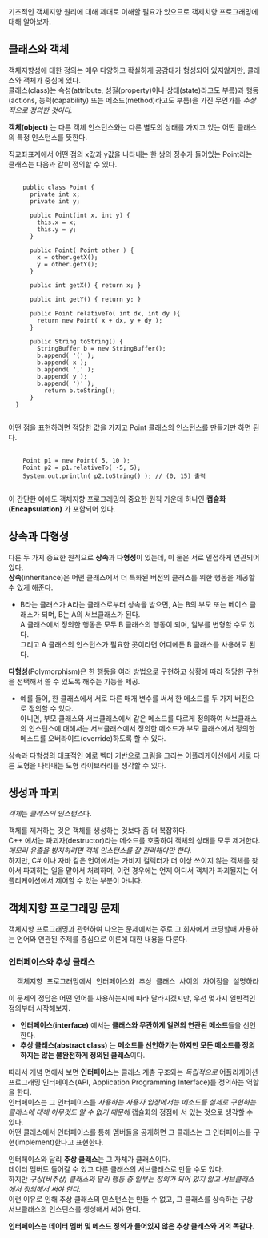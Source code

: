 
기초적인 객체지향 원리에 대해 제대로 이해할 필요가 있으므로 객제치향 프로그래밍에 대해 알아보자.   
   
   
## 클래스와 객체   
   
객체지향성에 대한 정의는 매우 다양하고 확실하게 공감대가 형성되어 있지않지만, 클래스와 객체가 중심에 있다.   
클래스(class)는 속성(attribute, 성질(property)이나 상태(state)라고도 부름)과 행동(actions, 능력(capability) 또는 메소드(method)라고도 부름)을 가진 무언가를 *추상적으로 정의한 것이다.*   
   
**객체(object)** 는 다른 객체 인스턴스와는 다른 별도의 상태를 가지고 있는 어떤 클래스의 특정 인스턴스를 뜻한다.   
   
직교좌표계에서 어떤 점의 x값과 y값을 나타내는 한 쌍의 정수가 들어있는 Point라는 클래스는 다음과 같이 정의할 수 있다.   

<pre>
  <code>
    public class Point {
      private int x;
      private int y;
      
      public Point(int x, int y) {
        this.x = x;
        this.y = y;
      }
      
      public Point( Point other ) {
        x = other.getX();
        y = other.getY();
      }
      
      public int getX() { return x; }
      
      public int getY() { return y; }
      
      public Point relativeTo( int dx, int dy ){
        return new Point( x + dx, y + dy );
      }
      
      public String toString() {
        StringBuffer b = new StringBuffer();
        b.append( '(' );
        b.append( x );
        b.append( ',' );
        b.append( y );
        b.append( ')' );
          return b.toString();
      }
  }
  </code>
</pre>
   
   
어떤 점을 표현하려면 적당한 값을 가지고 Point 클래스의 인스턴스를 만들기만 하면 된다.   
   
<pre>
  <code>
    Point p1 = new Point( 5, 10 );
    Point p2 = p1.relativeTo( -5, 5);
    System.out.println( p2.toString() ); // (0, 15) 출력
  </code>
</pre>
   
이 간단한 예에도 객체지향 프로그래밍의 중요한 원칙 가운데 하나인 **캡슐화(Encapsulation)** 가 포함되어 있다.    

## 상속과 다형성
   
다른 두 가지 중요한 원칙으로 **상속**과 **다형성**이 있는데, 이 둘은 서로 밀접하게 연관되어 있다.   
**상속**(inheritance)은 어떤 클래스에서 더 특화된 버전의 클래스를 위한 행동을 제공할 수 있게 해준다.   
  - B라는 클래스가 A라는 클래스로부터 상속을 받으면, A는 B의 부모 또는 베이스 클래스가 되며, B는 A의 서브클래스가 된다.   
    A 클래스에서 정의한 행동은 모두 B 클래스의 행동이 되며, 일부를 변형할 수도 있다.   
    그리고 A 클래스의 인스턴스가 필요한 곳이라면 어디에든 B 클래스를 사용해도 된다.   
    
**다형성**(Polymorphism)은 한 행동을 여러 방법으로 구현하고 상황에 따라 적당한 구현을 선택해서 쓸 수 있도록 해주는 기능을 제공.   
  - 예를 들어, 한 클래스에서 서로 다른 매개 변수를 써서 한 메소드를 두 가지 버전으로 정의할 수 있다.   
    아니면, 부모 클래스와 서브클래스에서 같은 메소드를 다르게 정의하여 서브클래스의 인스턴스에 대해서는 서브클래스에서 정의한 메소드가 부모 클래스에서 정의한 메소드를 오버라이드(override)하도록 할 수 있다.   
   
상속과 다형성의 대표적인 예로 벡터 기반으로 그림을 그리는 어플리케이션에서 서로 다른 도형을 나타내는 도형 라이브러리를 생각할 수 있다.   
   
## 생성과 파괴   
   
*객체*는 *클래스의 인스턴스*다.   
      
객체를 제거하는 것은 객체를 생성하는 것보다 좀 더 복잡하다.   
C++ 에서는 파괴자(destructor)라는 메소드를 호출하여 객체의 상태를 모두 제거한다.   
*메모리 유출을 방지하려면 객체 인스턴스를 잘 관리해야만 한다.*   
하지만, C# 이나 자바 같은 언어에서는 가비지 컬렉터가 더 이상 쓰이지 않는 객체를 찾아서 파괴하는 일을 맡아서 처리하며, 이런 경우에는 언제 어디서 객체가 파괴될지는 어플리케이션에서 제어할 수 있는 부분이 아니다.   
   
## 객체지향 프로그래밍 문제
   
객체지향 프로그래밍과 관련하여 나오는 문제에서는 주로 그 회사에서 코딩할때 사용하는 언어와 연관된 주제를 중심으로 이론에 대한 내용을 다룬다.   
   
### 인터페이스와 추상 클래스   
   
<pre>
  객체지향 프로그래밍에서 인터페이스와 추상 클래스 사이의 차이점을 설명하라.   
</pre>
   
이 문제의 정답은 어떤 언어를 사용하는지에 따라 달라지겠지만, 우선 몇가지 일반적인 정의부터 시작해보자.   

  * **인터페이스(interface)** 에서는 **클래스와 무관하게 일련의 연관된 메소드**들을 선언한다.   
  * **추상 클래스(abstract class)** 는 **메소드를 선언하기는 하지만 모든 메소드를 정의하지는 않는 불완전하게 정의된 클래스**이다.   
   
따라서 개념 면에서 보면 **인터페이스**는 클래스 계층 구조와는 *독립적으로* 어플리케이션 프로그래밍 인터페이스(API, Application Programming Interface)를 정의하는 역할을 한다.   
인터페이스는 그 인터페이스를 *사용하는 사용자 입장에서는 메소드를 실제로 구현하는 클래스에 대해 아무것도 알 수 없기 때문에* 캡슐화의 정점에 서 있는 것으로 생각할 수 있다.   
어떤 클래스에서 인터페이스를 통해 멤버들을 공개하면 그 클래스는 그 인터페이스를 구현(implement)한다고 표현한다.   
   
인터페이스와 달리 **추상 클래스**는 그 자체가 클래스이다.   
데이터 멤버도 들어갈 수 있고 다른 클래스의 서브클래스로 만들 수도 있다.   
하지만 *구상(비추상) 클래스와 달리 행동 중 일부는 정의가 되어 있지 않고 서브클래스에서 정의해서 써야 한다.*   
이런 이유로 인해 추상 클래스의 인스턴스는 만들 수 없고, 그 클래스를 상속하는 구상 서브클래스의 인스턴스를 생성해서 써야 한다.   
   
**인터페이스는 데이터 멤버 및 메소드 정의가 들어있지 않은 추상 클래스와 거의 똑같다.**   
